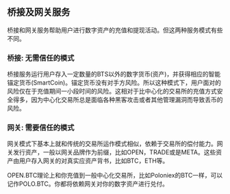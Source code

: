 ## 桥接及网关服务

桥接和网关服务帮助用户进行数字资产的充值和提现活动。但这两种服务模式有些不同。

### 桥接: 无需信任的模式
桥接服务运行用户存入一定数量的BTS以外的数字货币(资产)，并获得相应的智能锚定货币(SmartCoin)。锚定货币没有对手方风险。所以这种模式下，用户面对的风险仅在于充值期间一小段时间的风险。这相对于比中心化的交易所的充值方式安全得多，因为中心化交易所总是面临各种黑客攻击或者其他管理漏洞而导致丢币的风险。

### 网关: 需要信任的模式
网关模式下基本上就和传统的交易所运作模式相似，依赖于交易所的偿付能力。网关发行资产，一般以网关品牌作为前缀，比如OPEN，TRADE或是META。这些资产由用户存入网关的对真实应资产背书，比如BTC，ETH等。

OPEN.BTC理论上和你充值到一般中心化交易所，比如Poloniex的BTC一样，可以记作POLO.BTC。你都将依赖网关对你的数字资产进行兑付。